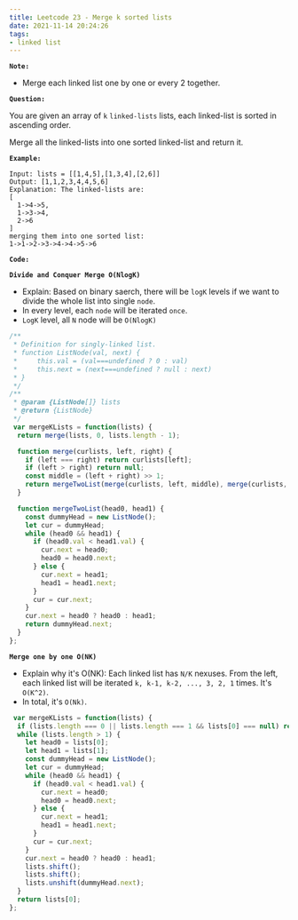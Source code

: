 ```yaml
---
title: Leetcode 23 - Merge k sorted lists
date: 2021-11-14 20:24:26
tags:
- linked list
---
```

**`Note:`**
- Merge each linked list one by one or every 2 together.

**`Question:`**

You are given an array of `k` `linked-lists` lists, each linked-list is sorted in ascending order.

Merge all the linked-lists into one sorted linked-list and return it.

**`Example:`**
```
Input: lists = [[1,4,5],[1,3,4],[2,6]]
Output: [1,1,2,3,4,4,5,6]
Explanation: The linked-lists are:
[
  1->4->5,
  1->3->4,
  2->6
]
merging them into one sorted list:
1->1->2->3->4->4->5->6
```

**`Code:`**

**`Divide and Conquer Merge O(NlogK)`**
- Explain: Based on binary saerch, there will be `logK` levels if we want to divide the whole list into single `node`.
- In every level, each `node` will be iterated `once`.
- `LogK` level, all `N` node will be `O(NlogK)`
```javascript
/**
 * Definition for singly-linked list.
 * function ListNode(val, next) {
 *     this.val = (val===undefined ? 0 : val)
 *     this.next = (next===undefined ? null : next)
 * }
 */
/**
 * @param {ListNode[]} lists
 * @return {ListNode}
 */
 var mergeKLists = function(lists) {
  return merge(lists, 0, lists.length - 1);

  function merge(curlists, left, right) {
    if (left === right) return curlists[left];
    if (left > right) return null;
    const middle = (left + right) >> 1;
    return mergeTwoList(merge(curlists, left, middle), merge(curlists, middle + 1, right));
  }

  function mergeTwoList(head0, head1) {
    const dummyHead = new ListNode();
    let cur = dummyHead;
    while (head0 && head1) {
      if (head0.val < head1.val) {
        cur.next = head0;
        head0 = head0.next;
      } else {
        cur.next = head1;
        head1 = head1.next;
      }
      cur = cur.next;
    }
    cur.next = head0 ? head0 : head1;
    return dummyHead.next;
  }
};
```

**`Merge one by one O(NK)`**
- Explain why it's O(NK): Each linked list has `N/K` nexuses. From the left, each linked list will be iterated `k, k-1, k-2, ..., 3, 2, 1` times. It's `O(K^2)`.
- In total, it's `O(Nk)`.
```javascript
 var mergeKLists = function(lists) {
  if (lists.length === 0 || lists.length === 1 && lists[0] === null) return null;
  while (lists.length > 1) { 
    let head0 = lists[0];
    let head1 = lists[1];
    const dummyHead = new ListNode();
    let cur = dummyHead;
    while (head0 && head1) {
      if (head0.val < head1.val) {
        cur.next = head0;
        head0 = head0.next;
      } else {
        cur.next = head1;
        head1 = head1.next;
      }
      cur = cur.next;
    }
    cur.next = head0 ? head0 : head1;
    lists.shift();
    lists.shift();
    lists.unshift(dummyHead.next);
  }
  return lists[0];
};
```